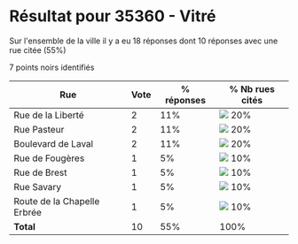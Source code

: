 # Résultat pour 35360 - Vitré

Sur l'ensemble de la ville il y a eu 18 réponses dont 10 réponses avec une rue citée (55%)

7 points noirs identifiés

| Rue | Vote | % réponses | % Nb rues cités|
|-----|------|------------|----------------|
| Rue de la Liberté | 2 | 11% | <img src="../../img/bar_20.gif" />&nbsp;20%|
| Rue Pasteur | 2 | 11% | <img src="../../img/bar_20.gif" />&nbsp;20%|
| Boulevard de Laval | 2 | 11% | <img src="../../img/bar_20.gif" />&nbsp;20%|
| Rue de Fougères | 1 | 5% | <img src="../../img/bar_10.gif" />&nbsp;10%|
| Rue de Brest | 1 | 5% | <img src="../../img/bar_10.gif" />&nbsp;10%|
| Rue Savary | 1 | 5% | <img src="../../img/bar_10.gif" />&nbsp;10%|
| Route de la Chapelle Erbrée | 1 | 5% | <img src="../../img/bar_10.gif" />&nbsp;10%|
| **Total** | 10 | 55% | 100%|
